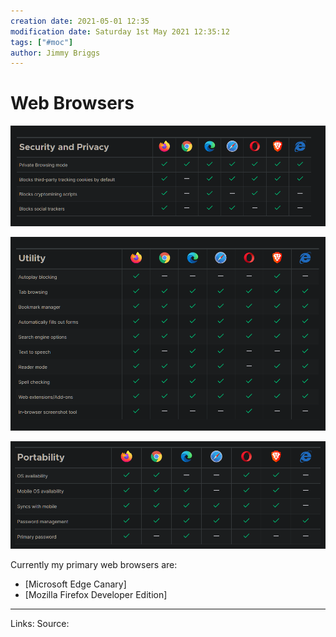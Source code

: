 ```yaml
---
creation date: 2021-05-01 12:35
modification date: Saturday 1st May 2021 12:35:12
tags: ["#moc"]
author: Jimmy Briggs
---
```


# Web Browsers
![](assets/Pasted%20image%2020210501123611.png)

![](assets/Pasted%20image%2020210501123655.png)

![](assets/Pasted%20image%2020210501123722.png)

Currently my primary web browsers are:
- [Microsoft Edge Canary]
- [Mozilla Firefox Developer Edition]



***
Links: 
Source:


